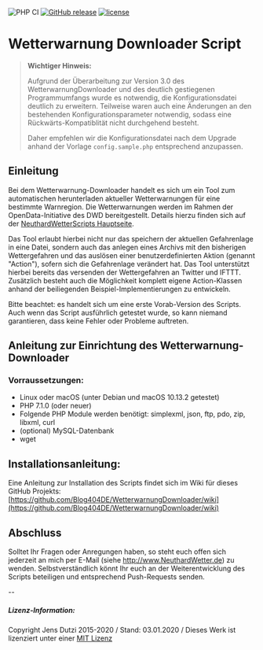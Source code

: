 ![PHP CI](https://github.com/Blog404DE/WetterwarnungDownloader/workflows/PHP%20CI/badge.svg) [![GitHub release](https://img.shields.io/github/release/Blog404DE/WetterwarnungDownloader.svg?style=square)](https://github.com/Blog404DE/WetterwarnungDownloader) [![license](https://img.shields.io/github/license/Blog404DE/WetterwarnungDownloader.svg?style=square)](https://github.com/Blog404DE/WetterwarnungDownloader)


# Wetterwarnung Downloader Script

> **Wichtiger Hinweis:**
>
> Aufgrund der Überarbeitung zur Version 3.0 des WetterwarnungDownloader und des deutlich gestiegenen Programmumfangs wurde es notwendig, die Konfigurationsdatei deutlich zu erweitern. Teilweise waren auch eine Änderungen an den bestehenden Konfigurationsparameter notwendig, sodass eine Rückwärts-Kompatiblität nicht durchgehend besteht.
>
> Daher empfehlen wir die Konfigurationsdatei nach dem Upgrade anhand der Vorlage ```config.sample.php``` entsprechend anzupassen.


## Einleitung

Bei dem Wetterwarnung-Downloader handelt es sich um ein Tool zum automatischen herunterladen aktueller Wetterwarnungen für eine bestimmte Warnregion. Die Wetterwarnungen werden im Rahmen der OpenData-Initiative des DWD bereitgestellt. Details hierzu finden sich auf der [NeuthardWetterScripts Hauptseite](https://github.com/Blog404DE/NeuthardWetter-Scripts).

Das Tool erlaubt hierbei nicht nur das speichern der aktuellen Gefahrenlage in eine Datei, sondern auch das anlegen eines Archivs mit den bisherigen Wettergefahren und das auslösen einer benutzerdefinierten Aktion (genannt "Action"), sofern sich die Gefahrenlage verändert hat. Das Tool unterstützt hierbei bereits das versenden der Wettergefahren an Twitter und IFTTT. Zusätzlich besteht auch die Möglichkeit komplett eigene Action-Klassen anhand der beiliegenden Beispiel-Implementierungen zu entwickeln.

Bitte beachtet: es handelt sich um eine erste Vorab-Version des Scripts. Auch wenn das Script ausführlich getestet wurde, so kann niemand garantieren, dass keine Fehler oder Probleme auftreten.

## Anleitung zur Einrichtung des Wetterwarnung-Downloader

### Vorraussetzungen:

- Linux oder macOS (unter Debian und macOS 10.13.2 getestet)
- PHP 7.1.0 (oder neuer)
- Folgende PHP Module werden benötigt: simplexml, json, ftp, pdo, zip, libxml, curl
- (optional) MySQL-Datenbank
- wget

## Installationsanleitung:

Eine Anleitung zur Installation des Scripts findet sich im Wiki für dieses GitHub Projekts:
[https://github.com/Blog404DE/WetterwarnungDownloader/wiki](https://github.com/Blog404DE/WetterwarnungDownloader/wiki)


## Abschluss

Solltet Ihr Fragen oder Anregungen haben, so steht euch offen sich jederzeit an mich per E-Mail (siehe http://www.NeuthardWetter.de) zu wenden. Selbstverständlich könnt Ihr euch an der Weiterentwicklung des Scripts beteiligen und entsprechend Push-Requests senden.


--
##### Lizenz-Information:

Copyright Jens Dutzi 2015-2020 / Stand: 03.01.2020 / Dieses Werk ist lizenziert unter einer [MIT Lizenz](http://opensource.org/licenses/mit-license.php)
